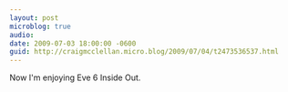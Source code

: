```yaml
---
layout: post
microblog: true
audio: 
date: 2009-07-03 18:00:00 -0600
guid: http://craigmcclellan.micro.blog/2009/07/04/t2473536537.html
---
```

Now I'm enjoying Eve 6 Inside Out.
